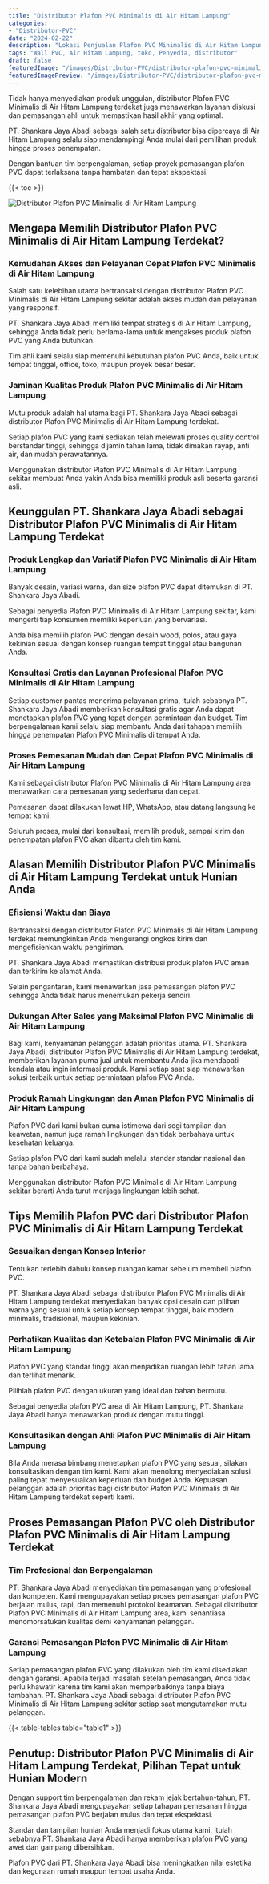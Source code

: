 ```yaml
---
title: "Distributor Plafon PVC Minimalis di Air Hitam Lampung"
categories:
- "Distributor-PVC"
date: "2024-02-22"
description: "Lokasi Penjualan Plafon PVC Minimalis di Air Hitam Lampung bagi tempat tinggal, office, serta toko. Panel berkualitas, pilihan motif, pilihan warna menarik, dengan layanan pemasangan dikerjakan oleh tenaga ahli ahli serta jaminan resmi!|Layanan penjualan Plafon PVC Minimalis di Air Hitam Lampung untuk keperluan rumah, office, atau toko, dengan panel berkualitas dan penempatan oleh teknisi profesional dan jaminan resmi.|Pilihan Plafon PVC Minimalis di Air Hitam Lampung yang terbukti untuk rumah, perkantoran, serta gerai, bersama material unggulan dan pemasangan ditangani oleh teknisi berpengalaman dan jaminan resmi.|Distribusi Plafon PVC Minimalis di Air Hitam Lampung untuk tempat tinggal, perkantoran, dan ritel, beserta panel terbaik dan instalasi dikerjakan oleh tenaga ahli profesional, dilengkapi beserta garansi resmi.}"
tags: "Wall PVC, Air Hitam Lampung, toko, Penyedia, distributor"
draft: false
featuredImage: "/images/Distributor-PVC/distributor-plafon-pvc-minimalis-di-air-hitam-lampung.png"
featuredImagePreview: "/images/Distributor-PVC/distributor-plafon-pvc-minimalis-di-air-hitam-lampung.png"
---
```


Tidak hanya menyediakan produk unggulan, distributor Plafon PVC Minimalis di Air Hitam Lampung terdekat juga menawarkan layanan diskusi dan pemasangan ahli untuk memastikan hasil akhir yang optimal.

PT. Shankara Jaya Abadi sebagai salah satu distributor bisa dipercaya di Air Hitam Lampung selalu siap mendampingi Anda mulai dari pemilihan produk hingga proses penempatan.

Dengan bantuan tim berpengalaman, setiap proyek pemasangan plafon PVC dapat terlaksana tanpa hambatan dan tepat ekspektasi.

{{< toc >}}

![Distributor Plafon PVC Minimalis di Air Hitam Lampung](/images/Distributor-PVC/Distributor-Plafon-PVC-Minimalis-di-Air-Hitam-Lampung.png)

## Mengapa Memilih Distributor Plafon PVC Minimalis di Air Hitam Lampung Terdekat?

### Kemudahan Akses dan Pelayanan Cepat Plafon PVC Minimalis di Air Hitam Lampung

Salah satu kelebihan utama bertransaksi dengan distributor Plafon PVC Minimalis di Air Hitam Lampung sekitar adalah akses mudah dan pelayanan yang responsif.

PT. Shankara Jaya Abadi memiliki tempat strategis di Air Hitam Lampung, sehingga Anda tidak perlu berlama-lama untuk mengakses produk plafon PVC yang Anda butuhkan.

Tim ahli kami selalu siap memenuhi kebutuhan plafon PVC Anda, baik untuk tempat tinggal, office, toko, maupun proyek besar besar.

### Jaminan Kualitas Produk Plafon PVC Minimalis di Air Hitam Lampung

Mutu produk adalah hal utama bagi PT. Shankara Jaya Abadi sebagai distributor Plafon PVC Minimalis di Air Hitam Lampung terdekat.

Setiap plafon PVC yang kami sediakan telah melewati proses quality control berstandar tinggi, sehingga dijamin tahan lama, tidak dimakan rayap, anti air, dan mudah perawatannya.

Menggunakan distributor Plafon PVC Minimalis di Air Hitam Lampung sekitar membuat Anda yakin Anda bisa memiliki produk asli beserta garansi asli.

## Keunggulan PT. Shankara Jaya Abadi sebagai Distributor Plafon PVC Minimalis di Air Hitam Lampung Terdekat

### Produk Lengkap dan Variatif Plafon PVC Minimalis di Air Hitam Lampung

Banyak desain, variasi warna, dan size plafon PVC dapat ditemukan di PT. Shankara Jaya Abadi.

Sebagai penyedia Plafon PVC Minimalis di Air Hitam Lampung sekitar, kami mengerti tiap konsumen memiliki keperluan yang bervariasi.

Anda bisa memilih plafon PVC dengan desain wood, polos, atau gaya kekinian sesuai dengan konsep ruangan tempat tinggal atau bangunan Anda.

### Konsultasi Gratis dan Layanan Profesional Plafon PVC Minimalis di Air Hitam Lampung

Setiap customer pantas menerima pelayanan prima, itulah sebabnya PT. Shankara Jaya Abadi memberikan konsultasi gratis agar Anda dapat menetapkan plafon PVC yang tepat dengan permintaan dan budget. Tim berpengalaman kami selalu siap membantu Anda dari tahapan memilih hingga penempatan Plafon PVC Minimalis di tempat Anda.

### Proses Pemesanan Mudah dan Cepat Plafon PVC Minimalis di Air Hitam Lampung

Kami sebagai distributor Plafon PVC Minimalis di Air Hitam Lampung area menawarkan cara pemesanan yang sederhana dan cepat.

Pemesanan dapat dilakukan lewat HP, WhatsApp, atau datang langsung ke tempat kami.

Seluruh proses, mulai dari konsultasi, memilih produk, sampai kirim dan penempatan plafon PVC akan dibantu oleh tim kami.

## Alasan Memilih Distributor Plafon PVC Minimalis di Air Hitam Lampung Terdekat untuk Hunian Anda

### Efisiensi Waktu dan Biaya

Bertransaksi dengan distributor Plafon PVC Minimalis di Air Hitam Lampung terdekat memungkinkan Anda mengurangi ongkos kirim dan mengefisienkan waktu pengiriman.

PT. Shankara Jaya Abadi memastikan distribusi produk plafon PVC aman dan terkirim ke alamat Anda.

Selain pengantaran, kami menawarkan jasa pemasangan plafon PVC sehingga Anda tidak harus menemukan pekerja sendiri.

### Dukungan After Sales yang Maksimal Plafon PVC Minimalis di Air Hitam Lampung

Bagi kami, kenyamanan pelanggan adalah prioritas utama. PT. Shankara Jaya Abadi, distributor Plafon PVC Minimalis di Air Hitam Lampung terdekat, memberikan layanan purna jual untuk membantu Anda jika mendapati kendala atau ingin informasi produk. Kami setiap saat siap menawarkan solusi terbaik untuk setiap permintaan plafon PVC Anda.

### Produk Ramah Lingkungan dan Aman Plafon PVC Minimalis di Air Hitam Lampung

Plafon PVC dari kami bukan cuma istimewa dari segi tampilan dan keawetan, namun juga ramah lingkungan dan tidak berbahaya untuk kesehatan keluarga.

Setiap plafon PVC dari kami sudah melalui standar standar nasional dan tanpa bahan berbahaya.

Menggunakan distributor Plafon PVC Minimalis di Air Hitam Lampung sekitar berarti Anda turut menjaga lingkungan lebih sehat.

## Tips Memilih Plafon PVC dari Distributor Plafon PVC Minimalis di Air Hitam Lampung Terdekat

### Sesuaikan dengan Konsep Interior

Tentukan terlebih dahulu konsep ruangan kamar sebelum membeli plafon PVC.

PT. Shankara Jaya Abadi sebagai distributor Plafon PVC Minimalis di Air Hitam Lampung terdekat menyediakan banyak opsi desain dan pilihan warna yang sesuai untuk setiap konsep tempat tinggal, baik modern minimalis, tradisional, maupun kekinian.

### Perhatikan Kualitas dan Ketebalan Plafon PVC Minimalis di Air Hitam Lampung

Plafon PVC yang standar tinggi akan menjadikan ruangan lebih tahan lama dan terlihat menarik.

Pilihlah plafon PVC dengan ukuran yang ideal dan bahan bermutu.

Sebagai penyedia plafon PVC area di Air Hitam Lampung, PT. Shankara Jaya Abadi hanya menawarkan produk dengan mutu tinggi.

### Konsultasikan dengan Ahli Plafon PVC Minimalis di Air Hitam Lampung

Bila Anda merasa bimbang menetapkan plafon PVC yang sesuai, silakan konsultasikan dengan tim kami. Kami akan menolong menyediakan solusi paling tepat menyesuaikan keperluan dan budget Anda. Kepuasan pelanggan adalah prioritas bagi distributor Plafon PVC Minimalis di Air Hitam Lampung terdekat seperti kami.

## Proses Pemasangan Plafon PVC oleh Distributor Plafon PVC Minimalis di Air Hitam Lampung Terdekat

### Tim Profesional dan Berpengalaman

PT. Shankara Jaya Abadi menyediakan tim pemasangan yang profesional dan kompeten. Kami mengupayakan setiap proses pemasangan plafon PVC berjalan mulus, rapi, dan memenuhi protokol keamanan. Sebagai distributor Plafon PVC Minimalis di Air Hitam Lampung area, kami senantiasa menomorsatukan kualitas demi kenyamanan pelanggan.

### Garansi Pemasangan Plafon PVC Minimalis di Air Hitam Lampung

Setiap pemasangan plafon PVC yang dilakukan oleh tim kami disediakan dengan garansi. Apabila terjadi masalah setelah pemasangan, Anda tidak perlu khawatir karena tim kami akan memperbaikinya tanpa biaya tambahan. PT. Shankara Jaya Abadi sebagai distributor Plafon PVC Minimalis di Air Hitam Lampung sekitar setiap saat mengutamakan mutu pelanggan.

{{< table-tables table="table1" >}}

## Penutup: Distributor Plafon PVC Minimalis di Air Hitam Lampung Terdekat, Pilihan Tepat untuk Hunian Modern

Dengan support tim berpengalaman dan rekam jejak bertahun-tahun, PT. Shankara Jaya Abadi mengupayakan setiap tahapan pemesanan hingga pemasangan plafon PVC berjalan mulus dan tepat ekspektasi.

Standar dan tampilan hunian Anda menjadi fokus utama kami, itulah sebabnya PT. Shankara Jaya Abadi hanya memberikan plafon PVC yang awet dan gampang dibersihkan.

Plafon PVC dari PT. Shankara Jaya Abadi bisa meningkatkan nilai estetika dan kegunaan rumah maupun tempat usaha Anda.
